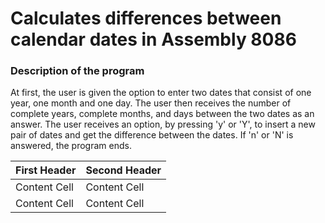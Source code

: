 # Calculates differences between calendar dates in Assembly 8086

### Description of the program

At first, the user is given the option to enter two dates that consist of one year, one month and one day.
The user then receives the number of complete years, complete months, and days between the two dates as an answer.
The user receives an option, by pressing 'y' or 'Y', to insert a new pair of dates and get the difference between the dates.
If 'n' or 'N' is answered, the program ends.

| First Header  | Second Header |
| ------------- | ------------- |
| Content Cell  | Content Cell  |
| Content Cell  | Content Cell  |
